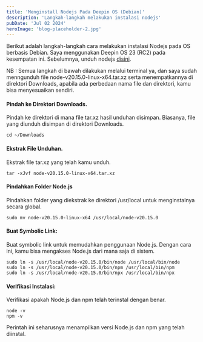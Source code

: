 ```yaml
---
title: 'Menginstall Nodejs Pada Deepin OS (Debian)'
description: 'Langkah-langkah melakukan instalasi nodejs'
pubDate: 'Jul 02 2024'
heroImage: 'blog-placeholder-2.jpg'
---
```


Berikut adalah langkah-langkah cara melakukan instalasi Nodejs pada OS berbasis Debian. Saya menggunakan Deepin OS 23 (RC2) pada kesempatan ini. Sebelumnya, unduh nodejs [disini](https://nodejs.org/en). 

NB : Semua langkah di bawah dilakukan melalui terminal ya, dan saya sudah menngunduh file node-v20.15.0-linux-x64.tar.xz serta menempatkannya di direktori Downloads, apabila ada perbedaan nama file dan direktori, kamu bisa menyesuaikan sendiri.

#### Pindah ke Direktori Downloads. 
Pindah ke direktori di mana file tar.xz hasil unduhan disimpan. Biasanya, file yang diunduh disimpan di direktori Downloads.

```
cd ~/Downloads
```

#### Ekstrak File Unduhan.

Ekstrak file tar.xz yang telah kamu unduh.

```
tar -xJvf node-v20.15.0-linux-x64.tar.xz
```

#### Pindahkan Folder Node.js
Pindahkan folder yang diekstrak ke direktori /usr/local untuk menginstalnya secara global.

```
sudo mv node-v20.15.0-linux-x64 /usr/local/node-v20.15.0
```

#### Buat Symbolic Link:
Buat symbolic link untuk memudahkan penggunaan Node.js. Dengan cara ini, kamu bisa mengakses Node.js dari mana saja di sistem.

```
sudo ln -s /usr/local/node-v20.15.0/bin/node /usr/local/bin/node
sudo ln -s /usr/local/node-v20.15.0/bin/npm /usr/local/bin/npm
sudo ln -s /usr/local/node-v20.15.0/bin/npx /usr/local/bin/npx
```

#### Verifikasi Instalasi:
Verifikasi apakah Node.js dan npm telah terinstal dengan benar.

```
node -v
npm -v
```

Perintah ini seharusnya menampilkan versi Node.js dan npm yang telah diinstal.

